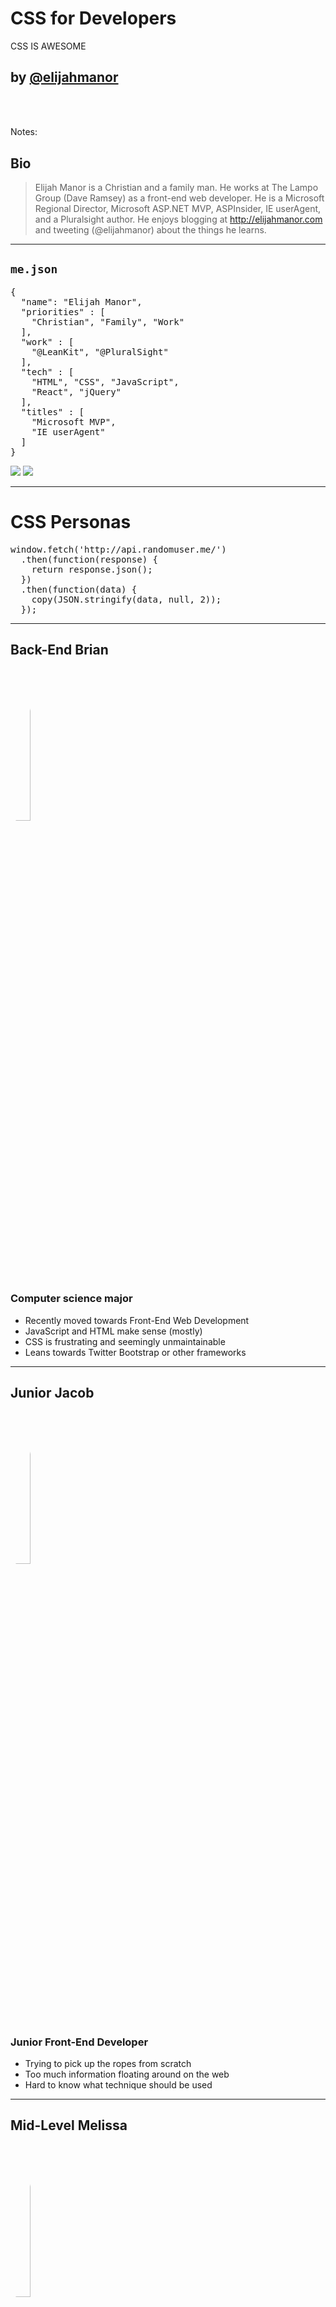 # CSS for Developers
<!-- .slide: data-state="introduction" -->

<div class="CSSForDevelopers">
  <div class="CSSForDevelopers-text">CSS IS AWESOME</div>
</div>

## <!-- .element: style="text-transform: lowercase;" --> by [@elijahmanor](http://twitter.com/elijahmanor)

<h3 data-store="introduction-social" contenteditable></h3>

<!-- <div style="font-size: .4em; opacity: 0.5; font-style: italic;">Picture: [Stray Cat](https://flic.kr/p/dQZvyD) / [Jim Bauer](https://www.flickr.com/photos/lens-cap/) / Creative Commons</div> -->

Notes:

## Bio

> Elijah Manor is a Christian and a family man. He works at The Lampo Group (Dave Ramsey) as a front-end web developer. He is a Microsoft Regional Director, Microsoft ASP.NET MVP, ASPInsider, IE userAgent, and a Pluralsight author. He enjoys blogging at http://elijahmanor.com and tweeting (@elijahmanor) about the things he learns.

------

## `me.json`
<!-- .slide: data-state="me codeMirror--xsm" -->

<div class="Split">
  <div class="Split-column">
    <pre data-codemirror data-line-numbers="false" data-theme="3024-night" data-mode="application/json">{
  "name": "Elijah Manor",
  "priorities" : [
    "Christian", "Family", "Work"
  ],
  "work" : [
    "@LeanKit", "@PluralSight"
  ],
  "tech" : [
    "HTML", "CSS", "JavaScript",
    "React", "jQuery"
  ],
  "titles" : [
    "Microsoft MVP",
    "IE userAgent"
  ]
}</pre>
  </div>
  <div class="Split-column">
    <img src="./imgs/myfamily.jpg" style="margin-top: 0;" />
    <img src="./imgs/leankit-wallpaper.png" />
  </div>
</div>

------

# CSS Personas
<!-- .slide: data-state="codeMirror--xlg" -->

<pre data-codemirror data-line-numbers="false">window.fetch('http://api.randomuser.me/')
  .then(function(response) {
    return response.json();
  })
  .then(function(data) {
    copy(JSON.stringify(data, null, 2));
  });</pre>

------

## Back-End Brian

<img src="./imgs/back-end-brian-big.jpg" data-xsrc="http://api.randomuser.me/portraits/men/31.jpg" style="border-radius: 50%; width: 25%;" /><!-- 8, 15, 31,  -->

### Computer science major

* Recently moved towards Front-End Web Development
* JavaScript and HTML make sense (mostly)
* CSS is frustrating and seemingly unmaintainable
* Leans towards Twitter Bootstrap or other frameworks

------

## Junior Jacob

<img src="./imgs/junior-jacob-big.jpg" data-xsrc="http://api.randomuser.me/portraits/men/73.jpg" style="border-radius: 50%; width: 25%;" /><!-- 32, 73 -->

### Junior Front-End Developer

* Trying to pick up the ropes from scratch
* Too much information floating around on the web
* Hard to know what technique should be used

------

## Mid-Level Melissa

<img src="./imgs/mid-level-melissa-big.jpg" data-xsrc="http://api.randomuser.me/portraits/women/10.jpg" style="border-radius: 50%; width: 25%;" />

### Mid-Level Front-End Developer

* Pretty comfortable with current set of skills
* Can get the job done, but it can be somewhat painful
* CSS quickly gets out of hand and hard to maintain

------

## Outline
<!-- .slide: data-state="outline" -->

<div><ul id="outline"></ul></div>

Notes:

http://elijahmanor.com/talks/css-for-devs/#/6/3

* solved by flexbox
* go into examples

http://elijahmanor.com/talks/css-for-devs/#/7/4

* find a better mixin OR talk about autoprefixer real quick

http://elijahmanor.com/talks/css-for-devs/#/7/9

* briefly about postcss?

http://elijahmanor.com/talks/css-for-devs/#/8/1

* mention brad frost somewhere

http://elijahmanor.com/talks/css-for-devs/#/9/7

* go a bit further (current project)
* css modules blog post

http://elijahmanor.com/talks/css-for-devs/#/10/1

* mention other node linter coming out!
